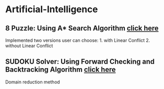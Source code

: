 # Artificial-Intelligence

## 8 Puzzle: Using A* Search Algorithm **[click here](https://github.com/evve212233/Artificial-Intelligence/tree/master/8%20Puzzle)**
Implemented two versions user can choose: 1. with Linear Conflict 2. without Linear Conflict

## SUDOKU Solver: Using Forward Checking and Backtracking Algorithm **[click here](https://github.com/evve212233/Artificial-Intelligence/tree/master/Sudoku%20Solver)**
Domain reduction method
